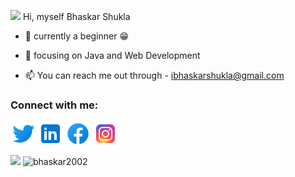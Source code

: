 <img src="https://camo.githubusercontent.com/e8e7b06ecf583bc040eb60e44eb5b8e0ecc5421320a92929ce21522dbc34c891/68747470733a2f2f6d656469612e67697068792e636f6d2f6d656469612f6876524a434c467a6361737252346961377a2f67697068792e676966" width="20px"> Hi, myself Bhaskar Shukla
- 👀 currently a beginner 😁
- 🌱 focusing on Java and Web Development

- 📫 You can reach me out through - ibhaskarshukla@gmail.com


<h3 align="left">Connect with me:</h3>
<p align="left">
<a href="https://twitter.com/bhaskar920" target="blank"><img align="center" src="https://github.com/kaal-coder/kaal-coder/blob/main/twitter.png" alt="_k_a_a_l" height="40" width="40" /></a>
<a href="https://www.linkedin.com/in/shuklaji9/" target="blank"><img align="center" src="https://github.com/kaal-coder/kaal-coder/blob/main/linkedin.png" alt="kaushik-lakhani-08012001" height="40" width="40" /></a>
<a href="https://www.facebook.com/profile.php?id=100010623729331" target="blank"><img align="center" src="https://github.com/kaal-coder/kaal-coder/blob/main/facebook.png" alt="https://www.facebook.com/people/kaushik-lakhani/100008225834590/" height="40" width="40" /></a>
<a href="https://www.instagram.com/bhaskarshukla02/" target="blank"><img align="center" src="https://github.com/kaal-coder/kaal-coder/blob/main/instagram.png" alt="bhaskarshukla02" height="40" width="40" /></a>
</p>


<img src="https://github-readme-stats.vercel.app/api?username=shuklaji02&&show_icons=true&title_color=0BFB2B&icon_color=bb2acf&text_color=daf7dc&bg_color=090D5E">

<img src="https://komarev.com/ghpvc/?username=kaal-coder&label=Profile%20views&color=7900FF&style=flat" alt="bhaskar2002"/>
